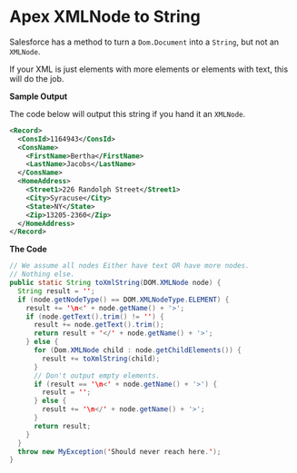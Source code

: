 # Apex XMLNode to String

Salesforce has a method to turn a `Dom.Document` into a `String`, but not 
an `XMLNode`.

If your XML is just elements with more elements or elements with text,
this will do the job.

**Sample Output**

The code below will output this string if you hand it an `XMLNode`.

```xml
<Record> 
  <ConsId>1164943</ConsId> 
  <ConsName> 
    <FirstName>Bertha</FirstName> 
    <LastName>Jacobs</LastName> 
  </ConsName> 
  <HomeAddress> 
    <Street1>226 Randolph Street</Street1> 
    <City>Syracuse</City> 
    <State>NY</State> 
    <Zip>13205-2360</Zip> 
  </HomeAddress> 
</Record>
```

**The Code**

```java
// We assume all nodes Either have text OR have more nodes.
// Nothing else.
public static String toXmlString(DOM.XMLNode node) {
  String result = '';
  if (node.getNodeType() == DOM.XMLNodeType.ELEMENT) {
    result += '\n<' + node.getName() + '>';
    if (node.getText().trim() != '') {
      result += node.getText().trim();
      return result + '</' + node.getName() + '>';
    } else {
      for (Dom.XMLNode child : node.getChildElements()) {
        result += toXmlString(child);
      }
      // Don't output empty elements.
      if (result == '\n<' + node.getName() + '>') {
        result = '';
      } else {
        result += '\n</' + node.getName() + '>';
      }
      return result;
    }
  }
  throw new MyException('Should never reach here.');
}
```
